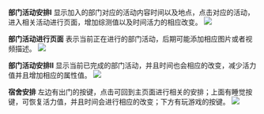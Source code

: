 **部门活动安排I**
显示加入的部门对应的活动内容时间以及地点，点击对应的活动，进入相关活动进行页面，增加综测值以及时间活力的相应改变。
![](http://images2017.cnblogs.com/blog/887378/201710/887378-20171019205059256-1026263959.png )

**部门活动进行页面**
表示当前正在进行的部门活动，后期可能添加相应图片或者视频描述。
![](http://images2017.cnblogs.com/blog/887378/201710/887378-20171019205104412-1351152649.png )

**部门活动安排II**
显示当前已完成的部门活动，并且时间也会相应的改变，减少活力值并且增加相应的属性值。
![](http://images2017.cnblogs.com/blog/887378/201710/887378-20171019205113287-504316483.png )

**宿舍安排**
左边有出门的按键，点击可回到主页面进行相关的安排；上面有睡觉按键，可恢复活力值，并且时间会进行相应的改变；下方有玩游戏的按键。
![](http://images2017.cnblogs.com/blog/887378/201710/887378-20171019185957974-1679213145.png )